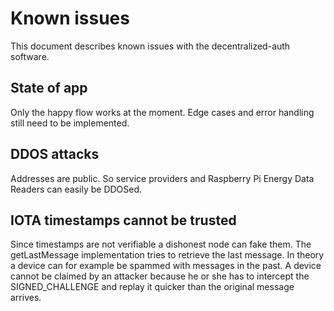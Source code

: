 # Known issues

This document describes known issues with the decentralized-auth software.

## State of app
Only the happy flow works at the moment. Edge cases and error handling still need to be implemented.

## DDOS attacks
Addresses are public. So service providers and Raspberry Pi Energy Data Readers can easily be DDOSed.

## IOTA timestamps cannot be trusted
Since timestamps are not verifiable a dishonest node can fake them. The getLastMessage implementation tries to retrieve the last message. In theory a device can for example be spammed with messages in the past. A device cannot be claimed by an attacker because he or she has to intercept the SIGNED_CHALLENGE and replay it quicker than the original message arrives.
